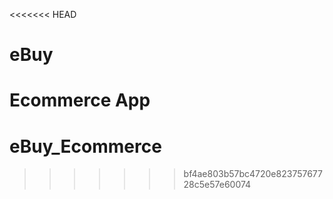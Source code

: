 <<<<<<< HEAD
# eBuy
Ecommerce App
=======
# eBuy_Ecommerce
>>>>>>> bf4ae803b57bc4720e82375767728c5e57e60074
